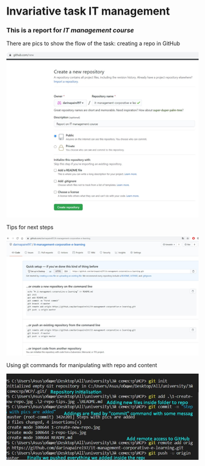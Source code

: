 # Invariative task IT management
### This is a report for *IT management course*
There are pics to show the flow of the task:
creating a repo in GitHub

![First step](1-create-new-repo.jpg "First step")

Tips for next steps

![Tips](2-repo-tips.jpg "Tips")

Using git commands for manipulating with repo and content


![Commands](3-commands-with-comments.jpg "Commands")


